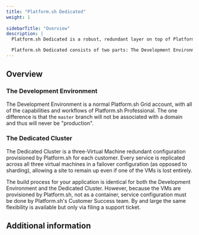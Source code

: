 ```yaml
---
title: "Platform.sh Dedicated"
weight: 1
 
sidebarTitle: "Overview"
description: |
  Platform.sh Dedicated is a robust, redundant layer on top of Platform.sh Professional.  It is well-suited for those who like the Platform.sh development experience but need more resources and redundancy for their production environment.  It is available only with an Enterprise contract.<br><br>

  Platform.sh Dedicated consists of two parts: The Development Environment and the Dedicated Cluster.
---
```


## Overview

### The Development Environment

The Development Environment is a normal Platform.sh Grid account, with all of the capabilities and workflows of Platform.sh Professional.  The one difference is that the `master` branch will not be associated with a domain and thus will never be "production".

### The Dedicated Cluster

The Dedicated Cluster is a three-Virtual Machine redundant configuration provisioned by Platform.sh for each customer.  Every service is replicated across all three virtual machines in a failover configuration (as opposed to sharding), allowing a site to remain up even if one of the VMs is lost entirely.

The build process for your application is identical for both the Development Environment and the Dedicated Cluster.  However, because the VMs are provisioned by Platform.sh, not as a container, service configuration must be done by Platform.sh's Customer Success team.  By and large the same flexibility is available but only via filing a support ticket.

## Additional information
